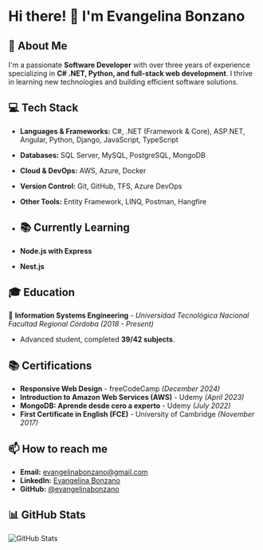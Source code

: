 # Hi there! 👋 I'm Evangelina Bonzano

## 🚀 About Me
I'm a passionate **Software Developer** with over three years of experience specializing in **C# .NET, Python, and full-stack web development**. I thrive in learning new technologies and building efficient software solutions.

## 💻 Tech Stack
- **Languages & Frameworks:** C#, .NET (Framework & Core), ASP.NET, Angular, Python, Django, JavaScript, TypeScript
- **Databases:** SQL Server, MySQL, PostgreSQL, MongoDB
- **Cloud & DevOps:** AWS, Azure, Docker
- **Version Control:** Git, GitHub, TFS, Azure DevOps
- **Other Tools:** Entity Framework, LINQ, Postman, Hangfire

- ## 📚 Currently Learning
- **Node.js with Express**
- **Nest.js**

## 🎓 Education
📍 **Information Systems Engineering** - *Universidad Tecnológica Nacional Facultad Regional Córdoba* *(2018 - Present)*  
- Advanced student, completed **39/42 subjects**.

## 📚 Certifications
- **Responsive Web Design** - freeCodeCamp *(December 2024)*
- **Introduction to Amazon Web Services (AWS)** - Udemy *(April 2023)*
- **MongoDB: Aprende desde cero a experto** - Udemy *(July 2022)*
- **First Certificate in English (FCE)** - University of Cambridge *(November 2017)*

## 📫 How to reach me
- **Email:** evangelinabonzano@gmail.com
- **LinkedIn:** [Evangelina Bonzano](https://www.linkedin.com/in/evangelinabonzano/)
- **GitHub:** [@evangelinabonzano](https://github.com/evangelinabonzano)

## 📊 GitHub Stats
![GitHub Stats](https://github-readme-stats.vercel.app/api?username=evangelinabonzano&show_icons=true&theme=radical)


